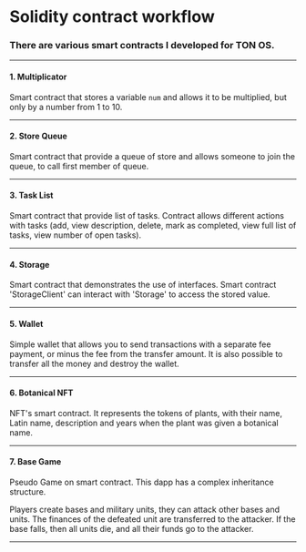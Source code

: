 # Solidity contract workflow
### There are various smart contracts I developed for TON OS.

------------
#### 1. Multiplicator
Smart contract that stores a variable `num` and allows it to be multiplied, but only by a number from 1 to 10.

------------
#### 2. Store Queue

Smart contract that provide a queue of store and allows someone to join the queue, to call first member of queue.

------------
#### 3. Task List

Smart contract that provide list of tasks. Contract allows different actions with tasks (add, view description, delete, mark as completed, view full list of tasks, view number of open tasks).

------------
#### 4. Storage

Smart contract that demonstrates the use of interfaces. Smart contract 'StorageClient' can interact with 'Storage' to access the stored value.

------------
#### 5. Wallet

Simple wallet that allows you to send transactions with a separate fee payment, or minus the fee from the transfer amount. It is also possible to transfer all the money and destroy the wallet.

------------
#### 6. Botanical NFT

NFT's smart contract. It represents the tokens of plants, with their name, Latin name, description and years when the plant was given a botanical name.

------------
#### 7. Base Game

Pseudo Game on smart contract. This dapp has a complex inheritance structure.

Players create bases and military units, they can attack other bases and units. The finances of the defeated unit are transferred to the attacker. If the base falls, then all units die, and all their funds go to the attacker.

------------